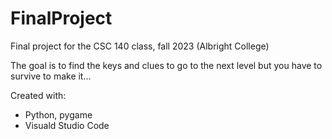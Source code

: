 # FinalProject
Final project for the CSC 140 class, fall 2023 (Albright College)

The goal is to find the keys and clues to go to the next level but you have to survive to make it...

Created with:
- Python, pygame
- Visuald Studio Code
